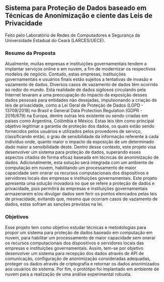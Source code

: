## Sistema para Proteção de Dados baseado em Técnicas de Anonimização e ciente das Leis de Privacidade
 Feito pelo Laboratório de Redes de Computadores e Segurança da Universidade Estadual do Ceará (LARCES/UECE).

### Resumo da Proposta
Atualmente, muitas empresas e instituições governamentais tendem a implantar serviços online e em nuvem, a fim de modernizar os respectivos modelos de negócio. Contudo, estas empresas, instituições governamentais e usuários finais estão sujeitos a tentativas de invasão e vazamento de dados. Diversos casos de vazamento de dados têm ocorrido ao redor do mundo. Esta realidade de dados sigilosos circulando pela Internet levaram a uma preocupação do impacto da exposição desses dados pessoais para entidades não desejadas, impulsionando a criação de leis de privacidade, como a Lei Geral de Proteção de Dados (LGPD - 13709/2018) no Brasil e General Data Protection Regulation (GDPR - 2016/679) na Europa, dentre outras leis existente ou sendo criadas em países como Argentina, Colômbia e México. Estas leis têm como principal objetivo legitimar a garantia de proteção dos dados, os quais estão sendo fornecidos pelos usuários e utilizados pelos provedores de serviço, classificando então, o grau de sensibilidade da informação referente à cada indivíduo onde, quanto maior o impacto da exposição de um determinado dado maior a sensibilidade deste. Dentro desse contexto, este projeto visa desenvolver um sistema para proteção de dados, superando esses aspectos citados de forma eficaz baseada em técnicas de anonimização de dados. Adicionalmente, esta solução será integrada com um ambiente de computação em nuvem, habilitando um processamento de maior capacidade sem onerar os recursos computacionais dos dispositivos e servidores locais das empresas e instituições governamentais. Este projeto apresenta uma solução inovadora no que se refere a proteção de dados e privacidade, pois permitirá às empresas e instituições governamentais armazenarem e/ou divulgar dados sem ferir os pontos elencados pelas leis de privacidade, evitando que, mesmo que ocorram casos de vazamento de dados, estas sofram as sanções previstas na lei.

### Objetivos
Esse projeto tem como objetivo estudar técnicas e metodologias para propor um sistema para proteção de dados baseado em computação em nuvem, para habilitar um processamento de maior capacidade sem onerar os recursos computacionais dos dispositivos e servidores locais das empresas e instituições governamentais. Assim, tem-se por objetivo desenvolver um sistema para recepção dos dados através de API de comunicação, configuração de anonimização consideradas adequadas, proteger os dados através de criptografia e retornar os dados anonimizados aos usuários do sistema. Por fim, o protótipo foi implantado em ambiente de nuvem para a realização de uma análise experimental robusta.
